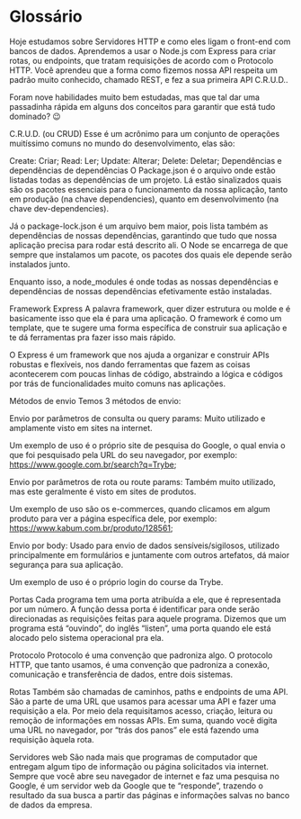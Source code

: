 # Glossário
Hoje estudamos sobre Servidores HTTP e como eles ligam o front-end com bancos de dados. Aprendemos a usar o Node.js com Express para criar rotas, ou endpoints, que tratam requisições de acordo com o Protocolo HTTP. Você aprendeu que a forma como fizemos nossa API respeita um padrão muito conhecido, chamado REST, e fez a sua primeira API C.R.U.D..

Foram nove habilidades muito bem estudadas, mas que tal dar uma passadinha rápida em alguns dos conceitos para garantir que está tudo dominado? 😉

C.R.U.D. (ou CRUD)
Esse é um acrônimo para um conjunto de operações muitíssimo comuns no mundo do desenvolvimento, elas são:

Create: Criar;
Read: Ler;
Update: Alterar;
Delete: Deletar;
Dependências e dependências de dependências
O Package.json é o arquivo onde estão listadas todas as dependências de um projeto. Lá estão sinalizados quais são os pacotes essenciais para o funcionamento da nossa aplicação, tanto em produção (na chave dependencies), quanto em desenvolvimento (na chave dev-dependencies).

Já o package-lock.json é um arquivo bem maior, pois lista também as dependências de nossas dependências, garantindo que tudo que nossa aplicação precisa para rodar está descrito ali. O Node se encarrega de que sempre que instalamos um pacote, os pacotes dos quais ele depende serão instalados junto.

Enquanto isso, a node_modules é onde todas as nossas dependências e dependências de nossas dependências efetivamente estão instaladas.

Framework Express
A palavra framework, quer dizer estrutura ou molde e é basicamente isso que ela é para uma aplicação. O framework é como um template, que te sugere uma forma específica de construir sua aplicação e te dá ferramentas pra fazer isso mais rápido.

O Express é um framework que nos ajuda a organizar e construir APIs robustas e flexíveis, nos dando ferramentas que fazem as coisas acontecerem com poucas linhas de código, abstraindo a lógica e códigos por trás de funcionalidades muito comuns nas aplicações.

Métodos de envio
Temos 3 métodos de envio:

Envio por parâmetros de consulta ou query params: Muito utilizado e amplamente visto em sites na internet.

Um exemplo de uso é o próprio site de pesquisa do Google, o qual envia o que foi pesquisado pela URL do seu navegador, por exemplo: https://www.google.com.br/search?q=Trybe;

Envio por parâmetros de rota ou route params: Também muito utilizado, mas este geralmente é visto em sites de produtos.

Um exemplo de uso são os e-commerces, quando clicamos em algum produto para ver a página específica dele, por exemplo: https://www.kabum.com.br/produto/128561;

Envio por body: Usado para envio de dados sensíveis/sigilosos, utilizado principalmente em formulários e juntamente com outros artefatos, dá maior segurança para sua aplicação.

Um exemplo de uso é o próprio login do course da Trybe.

Portas
Cada programa tem uma porta atribuída a ele, que é representada por um número. A função dessa porta é identificar para onde serão direcionadas as requisições feitas para aquele programa. Dizemos que um programa está “ouvindo”, do inglês “listen”, uma porta quando ele está alocado pelo sistema operacional pra ela.

Protocolo
Protocolo é uma convenção que padroniza algo. O protocolo HTTP, que tanto usamos, é uma convenção que padroniza a conexão, comunicação e transferência de dados, entre dois sistemas.

Rotas
Também são chamadas de caminhos, paths e endpoints de uma API. São a parte de uma URL que usamos para acessar uma API e fazer uma requisição a ela. Por meio dela requisitamos acesso, criação, leitura ou remoção de informações em nossas APIs. Em suma, quando você digita uma URL no navegador, por “trás dos panos” ele está fazendo uma requisição àquela rota.

Servidores web
São nada mais que programas de computador que entregam algum tipo de informação ou página solicitados via internet. Sempre que você abre seu navegador de internet e faz uma pesquisa no Google, é um servidor web da Google que te “responde”, trazendo o resultado da sua busca a partir das páginas e informações salvas no banco de dados da empresa.